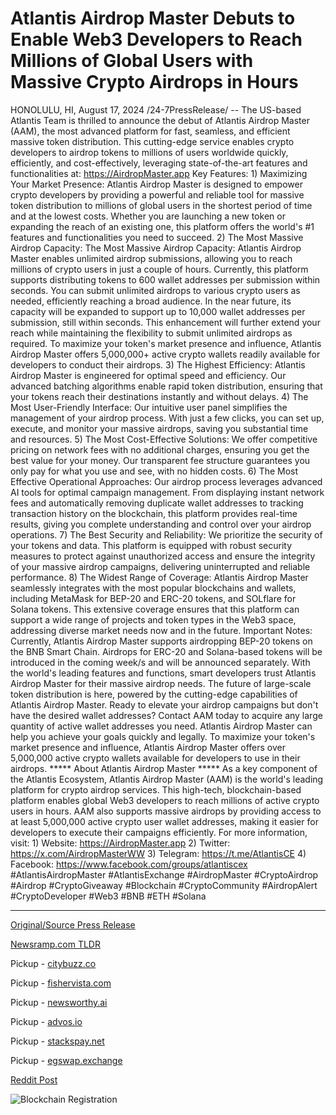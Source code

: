 # Atlantis Airdrop Master Debuts to Enable Web3 Developers to Reach Millions of Global Users with Massive Crypto Airdrops in Hours

HONOLULU, HI, August 17, 2024 /24-7PressRelease/ -- The US-based Atlantis Team is thrilled to announce the debut of Atlantis Airdrop Master (AAM), the most advanced platform for fast, seamless, and efficient massive token distribution. This cutting-edge service enables crypto developers to airdrop tokens to millions of users worldwide quickly, efficiently, and cost-effectively, leveraging state-of-the-art features and functionalities at: https://AirdropMaster.app  Key Features:  1)	Maximizing Your Market Presence: Atlantis Airdrop Master is designed to empower crypto developers by providing a powerful and reliable tool for massive token distribution to millions of global users in the shortest period of time and at the lowest costs. Whether you are launching a new token or expanding the reach of an existing one, this platform offers the world's #1 features and functionalities you need to succeed.  2)	The Most Massive Airdrop Capacity: The Most Massive Airdrop Capacity: Atlantis Airdrop Master enables unlimited airdrop submissions, allowing you to reach millions of crypto users in just a couple of hours.  Currently, this platform supports distributing tokens to 600 wallet addresses per submission within seconds. You can submit unlimited airdrops to various crypto users as needed, efficiently reaching a broad audience.  In the near future, its capacity will be expanded to support up to 10,000 wallet addresses per submission, still within seconds. This enhancement will further extend your reach while maintaining the flexibility to submit unlimited airdrops as required.  To maximize your token's market presence and influence, Atlantis Airdrop Master offers 5,000,000+ active crypto wallets readily available for developers to conduct their airdrops.  3)	The Highest Efficiency: Atlantis Airdrop Master is engineered for optimal speed and efficiency. Our advanced batching algorithms enable rapid token distribution, ensuring that your tokens reach their destinations instantly and without delays.  4)	The Most User-Friendly Interface: Our intuitive user panel simplifies the management of your airdrop process. With just a few clicks, you can set up, execute, and monitor your massive airdrops, saving you substantial time and resources.  5)	The Most Cost-Effective Solutions: We offer competitive pricing on network fees with no additional charges, ensuring you get the best value for your money. Our transparent fee structure guarantees you only pay for what you use and see, with no hidden costs.  6)	The Most Effective Operational Approaches: Our airdrop process leverages advanced AI tools for optimal campaign management. From displaying instant network fees and automatically removing duplicate wallet addresses to tracking transaction history on the blockchain, this platform provides real-time results, giving you complete understanding and control over your airdrop operations.  7)	The Best Security and Reliability: We prioritize the security of your tokens and data. This platform is equipped with robust security measures to protect against unauthorized access and ensure the integrity of your massive airdrop campaigns, delivering uninterrupted and reliable performance.  8)	The Widest Range of Coverage: Atlantis Airdrop Master seamlessly integrates with the most popular blockchains and wallets, including MetaMask for BEP-20 and ERC-20 tokens, and SOLflare for Solana tokens. This extensive coverage ensures that this platform can support a wide range of projects and token types in the Web3 space, addressing diverse market needs now and in the future.  Important Notes:  Currently, Atlantis Airdrop Master supports airdropping BEP-20 tokens on the BNB Smart Chain. Airdrops for ERC-20 and Solana-based tokens will be introduced in the coming week/s and will be announced separately.  With the world's leading features and functions, smart developers trust Atlantis Airdrop Master for their massive airdrop needs. The future of large-scale token distribution is here, powered by the cutting-edge capabilities of Atlantis Airdrop Master.   Ready to elevate your airdrop campaigns but don't have the desired wallet addresses?   Contact AAM today to acquire any large quantity of active wallet addresses you need. Atlantis Airdrop Master can help you achieve your goals quickly and legally.  To maximize your token's market presence and influence, Atlantis Airdrop Master offers over 5,000,000 active crypto wallets available for developers to use in their airdrops.  ***** About Atlantis Airdrop Master *****  As a key component of the Atlantis Ecosystem, Atlantis Airdrop Master (AAM) is the world's leading platform for crypto airdrop services. This high-tech, blockchain-based platform enables global Web3 developers to reach millions of active crypto users in hours. AAM also supports massive airdrops by providing access to at least 5,000,000 active crypto user wallet addresses, making it easier for developers to execute their campaigns efficiently.  For more information, visit:  1) Website: https://AirdropMaster.app 2) Twitter: https://x.com/AirdropMasterWW 3) Telegram: https://t.me/AtlantisCE 4) Facebook: https://www.facebook.com/groups/atlantiscex  #AtlantisAirdropMaster #AtlantisExchange #AirdropMaster #CryptoAirdrop #Airdrop #CryptoGiveaway #Blockchain #CryptoCommunity #AirdropAlert #CryptoDeveloper #Web3 #BNB #ETH #Solana 

---

[Original/Source Press Release](https://www.24-7pressrelease.com/press-release/513550/atlantis-airdrop-master-debuts-to-enable-web3-developers-to-reach-millions-of-global-users-with-massive-crypto-airdrops-in-hours)
                    

[Newsramp.com TLDR](https://newsramp.com/curated-news/atlantis-team-introduces-revolutionary-airdrop-platform-for-crypto-developers/f74033a77c34591b008e702ef8c0ae1a) 


Pickup - [citybuzz.co](https://citybuzz.co/2024/08/17/atlantis-airdrop-master-launches-revolutionary-platform-for-massive-crypto-token-distribution)

Pickup - [fishervista.com](https://fishervista.com/en/atlantis-airdrop-master-revolutionizes-crypto-token-distribution/20245798)

Pickup - [newsworthy.ai](https://newsworthy.ai/curated/atlantis-airdrop-master-launches-revolutionary-platform-for-massive-crypto-token-distribution/20245798)

Pickup - [advos.io](https://advos.io/en/atlantis-airdrop-master-revolutionizes-crypto-token-distribution/20245798)

Pickup - [stackspay.net](https://stackspay.net/crypto-news/atlantis-team-introduces-revolutionary-airdrop-platform-for-crypto-developers)

Pickup - [egswap.exchange](https://egswap.exchange/crypto-news/atlantis-team-introduces-revolutionary-airdrop-platform-for-crypto-developers)
 



[Reddit Post](https://www.reddit.com/r/CryptoNewsInfo/comments/1euby2c/atlantis_team_introduces_revolutionary_airdrop/) 



![Blockchain Registration](https://cdn.newsramp.app/24-7PressRelease/qrcode/248/17/gleeBUPz.webp)